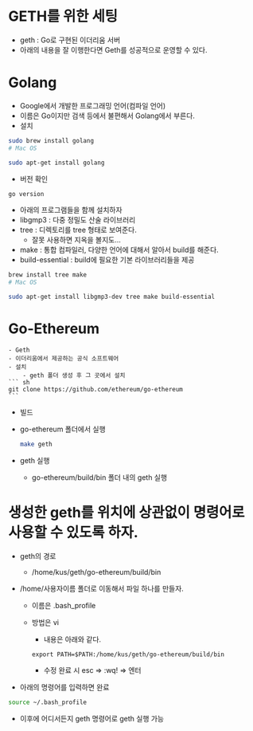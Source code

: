 # GETH를 위한 세팅

- geth : Go로 구현된 이더리움 서버
- 아래의 내용을 잘 이행한다면 Geth를 성공적으로 운영할 수 있다.

# Golang

- Google에서 개발한 프로그래밍 언어(컴파일 언어)
- 이름은 Go이지만 검색 등에서 불편해서 Golang에서 부른다.
- 설치

```sh
sudo brew install golang
# Mac OS

sudo apt-get install golang
```

- 버전 확인

```sh
go version
```

- 아래의 프로그램들을 함께 설치하자
- libgmp3 : 다중 정밀도 산술 라이브러리
- tree : 디렉토리를 tree 형태로 보여준다.
  - 잘못 사용하면 지옥을 볼지도...
- make : 통합 컴파일러, 다양한 언어에 대해서 알아서 build를 해준다.
- build-essential : build에 필요한 기본 라이브러리들을 제공

```sh
brew install tree make
# Mac OS

sudo apt-get install libgmp3-dev tree make build-essential
```

# Go-Ethereum

    - Geth
    - 이더리움에서 제공하는 공식 소프트웨어
    - 설치
        - geth 폴더 생성 후 그 곳에서 설치
    ``` sh
    git clone https://github.com/ethereum/go-ethereum
    ```

- 빌드
- go-ethereum 폴더에서 실행

  ```sh
  make geth
  ```

- geth 실행
  - go-ethereum/build/bin 폴더 내의 geth 실행

# 생성한 geth를 위치에 상관없이 명령어로 사용할 수 있도록 하자.

- geth의 경로
  - /home/kus/geth/go-ethereum/build/bin
- /home/사용자이름 폴더로 이동해서 파일 하나를 만들자.

  - 이름은 .bash_profile
  - 방법은 vi

    - 내용은 아래와 같다.

    ```
    export PATH=$PATH:/home/kus/geth/go-ethereum/build/bin
    ```

    - 수정 완료 시 esc => :wq! => 엔터

- 아래의 명령어를 입력하면 완료

```sh
source ~/.bash_profile
```

- 이후에 어디서든지 geth 명령어로 geth 실행 가능
